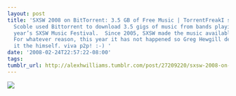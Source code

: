 ```yaml
---
layout: post
title: 'SXSW 2008 on BitTorrent: 3.5 GB of Free Music | TorrentFreakI saw that Robert
  Scoble used Bittorrent to download 3.5 gigs of music from bands playing at this
  year’s SXSW Music Festival.  Since 2005, SXSW made the music available in BitTorrent.
  For whatever reason, this year it has not happened so Greg Hewgill decided to do
  it the himself. viva p2p! :-) '
date: '2008-02-24T22:57:22-08:00'
tags: 
tumblr_url: http://alexhwilliams.tumblr.com/post/27209220/sxsw-2008-on-bittorrent-3-5-gb-of-free-music
---
```

<img src="http://25.media.tumblr.com/EXq6qISRE5u82c4bT3Ty77Ia_250.jpg"/>
